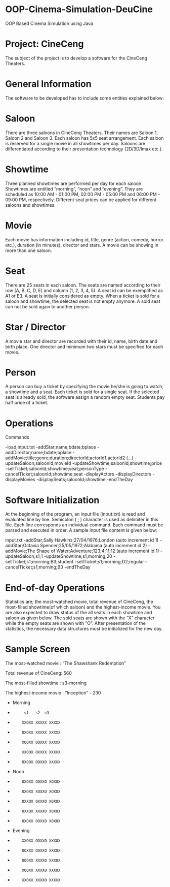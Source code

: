 # OOP-Cinema-Simulation-DeuCine
OOP Based Cinema Simulation using Java

# Project:  CineCeng
 
The subject of the project is to develop a software for the CineCeng Theaters. 
 
# General Information

The software to be developed has to include some entities explained below:
 
# Saloon

There are three saloons in CineCeng Theaters. Their names are Saloon 1, Saloon 2 and Saloon 3. Each saloon has 5x5 seat arrangement. Each saloon is reserved for a single movie in all showtimes per day. Saloons are differentiated according to their presentation technology (2D/3D/Imax etc.).

# Showtime

Three planned showtimes are performed per day for each saloon. Showtimes are entitled “morning”, “noon” and “evening”. They are scheduled as 10:00 AM - 01:00 PM, 02:00 PM - 05:00 PM and 06:00 PM - 09:00 PM, respectively. Different seat prices can be applied for different saloons and showtimes.

# Movie

Each movie has information including id, title, genre (action, comedy, horror etc.), duration (in minutes), director and stars. A movie can be showing in more than one saloon. 

# Seat

There are 25 seats in each saloon. The seats are named according to their row (A, B, C, D, E) and column (1, 2, 3, 4, 5). A seat id can be exemplified as A1 or E3. A seat is initially considered as empty. When a ticket is sold for a saloon and showtime, the selected seat is not empty anymore. A sold seat can not be sold again to another person.

# Star / Director

A movie star and director are recorded with their id, name, birth date and birth place. One director and minimum two stars must be specified for each movie.

# Person

A person can buy a ticket by specifying the movie he/she is going to watch, a showtime and a seat. Each ticket is sold for a single seat. If the selected seat is already sold, the software assign a random empty seat. Students pay half price of a ticket.


# Operations

Commands

-load;input.txt
-addStar;name;bdate;bplace
-addDirector;name;bdate;bplace
-addMovie;title;genre;duration;directorId;actorId1;actorId2 (...)
-updateSaloon;saloonId;movieId
-updateShowtime;saloonId;showtime;price
-sellTicket;saloonId;showtime;seat;personType
-cancelTicket;saloonId;showtime;seat
-displayActors
-displayDirectors
-displayMovies
-displaySeats;saloonId;showtime
-endTheDay

# Software Initialization

At the beginning of the program, an input file (input.txt) is read and evaluated line by line. Semicolon ( ; ) character is used as delimiter in this file. Each line corresponds an individual command. Each command must be parsed and executed in order. A sample input file content is given below:

input.txt
-addStar;Sally Hawkins;27/04/1976;London (auto increment id 1)
-addStar;Octavia Spencer;25/05/1972;Alabama (auto increment id 2)
-addMovie;The Shape of Water;Adventure;123;4;11;12 (auto increment id 1)
-updateSaloon;s1;1
-updateShowtime;s1;morning;20
-sellTicket;s1;morning;B3;student
-sellTicket;s1;morning;D2;regular
-cancelTicket;s1;morning;B3
-endTheDay

# End-of-day Operations

Statistics are; the most-watched movie, total revenue of CineCeng, the most-filled showtime(of which saloon) and the highest-income movie. You are also expected to draw status of the all seats in each showtime and saloon as given below. The sold seats are shown with the “X” character while the empty seats are shown with “O”. After presentation of the statistics, the necessary data structures must be initialized for the new day.

# Sample Screen
The most-watched movie : “The Shawshank Redemption”

Total revenue of CineCeng: 560

The most-filled showtime : s3-morning

The highest-income movie : “Inception” - 230

- Morning
-          s1	s2 	s3
-         XXOXX XXXXX XXXXX
-         OXOXX XXXXX XXXXX
-         XOOXX OOXXX XXXXX
-         XXOOX OXXXX XXXXX
-         OXOOX OOXXO XXXXX
- Noon
-         OXOXX OOXXO XOXOX
-         OXOXX XOXXO XOXOX
-         OXXOX OXXXO XOXOX
-         OXXOX XXXXO XOXOX
-         OXOXX OOXXO XOXOX
- Evening
-         XXOXX OOXXO XXXOX
-         OOXXX OOXXO XXXOX
-         OOOXX XXXXO XXXOX
-         XOOXX XXXXO XXXOX
-         XXOXX XXXXO XXXXX
